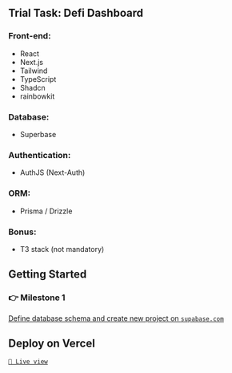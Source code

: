 ## Trial Task: Defi Dashboard

### Front-end:  
- React  
- Next.js  
- Tailwind  
- TypeScript  
- Shadcn  
- rainbowkit  
  
### Database:  
- Superbase  
  
### Authentication:  
- AuthJS (Next-Auth)  
  
### ORM:  
- Prisma / Drizzle  
  
### Bonus:  
- T3 stack (not mandatory)  

## Getting Started

### 👉 **Milestone 1**

<u>Define database schema and create new project on [`supabase.com`](https://supabase.com)</u>

## Deploy on Vercel

[`🔗 Live view`](https://trial-task-mathew.vercel.app/) 
